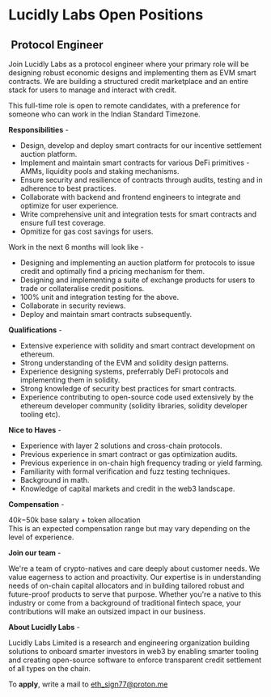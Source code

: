 # Lucidly Labs Open Positions

##  Protocol Engineer

Join Lucidly Labs as a protocol engineer where your primary role will be designing robust economic designs and implementing them as EVM smart contracts.
We are building a structured credit marketplace and an entire stack for users to manage and interact with credit.

This full-time role is open to remote candidates, with a preference for someone who can work in the Indian Standard Timezone.

**Responsibilities** -

- Design, develop and deploy smart contracts for our incentive settlement auction platform.
- Implement and maintain smart contracts for various DeFi primitives - AMMs, liquidity pools and staking mechanisms.
- Ensure security and resilience of contracts through audits, testing and in adherence to best practices.
- Collaborate with backend and frontend engineers to integrate and optimize for user experience.
- Write comprehensive unit and integration tests for smart contracts and ensure full test coverage.
- Opmitize for gas cost savings for users.

Work in the next 6 months will look like -

- Designing and implementing an auction platform for protocols to issue credit and optimally find a pricing mechanism for them.
- Designing and implementing a suite of exchange products for users to trade or collateralise credit positions.
- 100% unit and integration testing for the above.
- Collaborate in security reviews.
- Deploy and maintain smart contracts subsequently.

**Qualifications** -

- Extensive experience with solidity and smart contract development on ethereum.
- Strong understanding of the EVM and solidity design patterns.
- Experience designing systems, preferrably DeFi protocols and implementing them in solidity.
- Strong knowledge of security best practices for smart contracts.
- Experience contributing to open-source code used extensively by the ethereum developer community (solidity libraries, solidity developer tooling etc).

**Nice to Haves** -

- Experience with layer 2 solutions and cross-chain protocols.
- Previous experience in smart contract or gas optimization audits.
- Previous experience in on-chain high frequency trading or yield farming.
- Familiarity with formal verification and fuzz testing techniques.
- Background in math.
- Knowledge of capital markets and credit in the web3 landscape.

**Compensation** -

$40k-$50k base salary + token allocation
<br> This is an expected compensation range but may vary depending on the level of experience.

**Join our team** -

We're a team of crypto-natives and care deeply about customer needs. We value eagerness to action and proactivity. Our expertise is in understanding needs of on-chain capital allocators and in building tailored robust and future-proof products to serve that purpose.
Whether you're a native to this industry or come from a background of traditional fintech space, your contributions will make an outsized impact in our business.

**About Lucidly Labs** -

Lucidly Labs Limited is a research and engineering organization building solutions to onboard smarter investors in web3 by enabling smarter tooling and creating open-source software to enforce transparent credit settlement of all types on the chain.

To **apply**, write a mail to [eth_sign77@proton.me](mailto:eth_sign77@proton.me)
